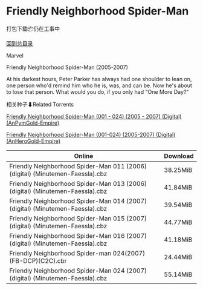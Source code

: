 # Friendly Neighborhood Spider-Man

打包下载📦仍在工事中

[回到总目录](/Catalogs.md)

Marvel

Friendly Neighborhood Spider-Man (2005-2007)

At his darkest hours, Peter Parker has always had one shoulder to lean on, one person who'd remind him who he is, was, and can be. Now he's about to lose that person. What would you do, if you only had "One More Day?"





相关种子⬇Related Torrents

[Friendly Neighborhood Spider-Man (001 - 024) (2005 - 2007) (Digital) (AnPymGold-Empire)](https://github.com/alicewish/markdown/blob/master/torrent/Friendly-Neighborhood-Spider-Man--001---024---2005---2007---Digital---AnPymGold-Empire.md)

[Friendly Neighborhood Spider-Man (001-024) (2005-2007) (Digital) (AnHeroGold-Empire)](https://github.com/alicewish/markdown/blob/master/torrent/Friendly-Neighborhood-Spider-Man--001-024---2005-2007---Digital---AnHeroGold-Empire.md)

Online | Download
--- | ---
Friendly Neighborhood Spider-Man 011 (2006) (digital) (Minutemen-Faessla).cbz | 38.25MiB
Friendly Neighborhood Spider-Man 013 (2006) (digital) (Minutemen-Faessla).cbz | 41.84MiB
Friendly Neighborhood Spider-Man 014 (2007) (digital) (Minutemen-Faessla).cbz | 39.54MiB
Friendly Neighborhood Spider-Man 015 (2007) (digital) (Minutemen-Faessla).cbz | 44.77MiB
Friendly Neighborhood Spider-Man 016 (2007) (digital) (Minutemen-Faessla).cbz | 41.18MiB
Friendly Neighborhood Spider-man 024(2007)(FB-DCP)(C2C).cbr | 24.44MiB
Friendly Neighborhood Spider-Man 024 (2007) (digital) (Minutemen-Faessla).cbz | 55.14MiB